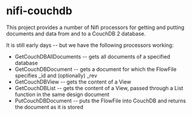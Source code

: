 # nifi-couchdb
This project provides a number of Nifi processors for getting and putting documents and data from and to a CouchDB 2 database.

It is still early days -- but we have the following processors working:

  * GetCouchDBAllDocuments -- gets all documents of a specified database
  * GetCouchDBDocument -- gets a document for which the FlowFile specifies _id and (optionally) _rev
  * GetCouchDBView -- gets the content of a View
  * GetCouchDBList -- gets the content of a View, passed through a List function in the same design document
  * PutCouchDBDocument -- puts the FlowFile into CouchDB and returns the document as it is stored
